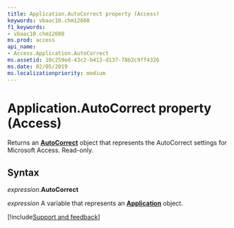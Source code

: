 ```yaml
---
title: Application.AutoCorrect property (Access)
keywords: vbaac10.chm12608
f1_keywords:
- vbaac10.chm12608
ms.prod: access
api_name:
- Access.Application.AutoCorrect
ms.assetid: 10c259ed-43c2-b413-d137-78b2c9ff4326
ms.date: 02/05/2019
ms.localizationpriority: medium
---
```



# Application.AutoCorrect property (Access)

Returns an **[AutoCorrect](Access.AutoCorrect.md)** object that represents the AutoCorrect settings for Microsoft Access. Read-only.


## Syntax

_expression_.**AutoCorrect**

_expression_ A variable that represents an **[Application](Access.Application.md)** object.




[!include[Support and feedback](~/includes/feedback-boilerplate.md)]